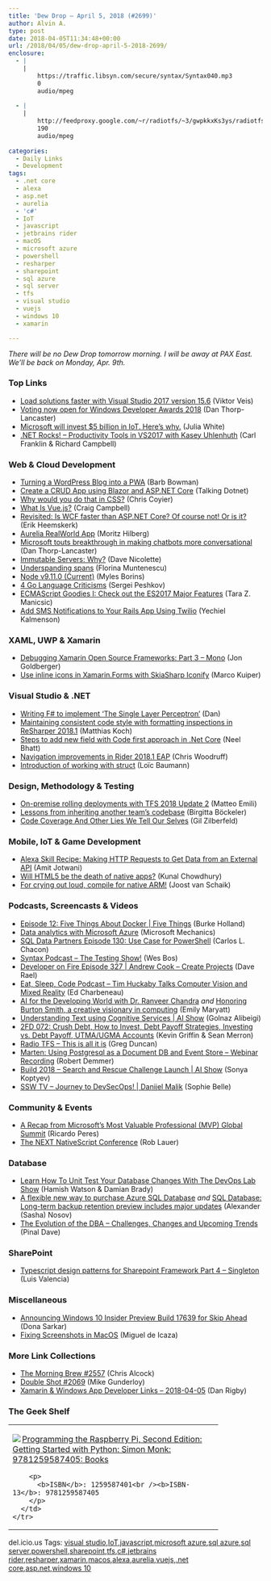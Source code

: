 ```yaml
---
title: 'Dew Drop – April 5, 2018 (#2699)'
author: Alvin A.
type: post
date: 2018-04-05T11:34:48+00:00
url: /2018/04/05/dew-drop-april-5-2018-2699/
enclosure:
  - |
    |
        https://traffic.libsyn.com/secure/syntax/Syntax040.mp3
        0
        audio/mpeg
        
  - |
    |
        http://feedproxy.google.com/~r/radiotfs/~3/gwpkkxKs3ys/radiotfs_158.mp3
        190
        audio/mpeg
        
categories:
  - Daily Links
  - Development
tags:
  - .net core
  - alexa
  - asp.net
  - aurelia
  - 'c#'
  - IoT
  - javascript
  - jetbrains rider
  - macOS
  - microsoft azure
  - powershell
  - resharper
  - sharepoint
  - sql azure
  - sql server
  - tfs
  - visual studio
  - vuejs
  - windows 10
  - xamarin

---
```

_There will be no Dew Drop tomorrow morning. I will be away at PAX East. We&#8217;ll be back on Monday, Apr. 9th._

### <a name="top"></a>Top Links

  * <a href="https://blogs.msdn.microsoft.com/visualstudio/2018/04/04/load-solutions-faster-with-visual-studio-2017-version-15-6/" target="_blank">Load solutions faster with Visual Studio 2017 version 15.6</a> (Viktor Veis)
  * <a href="http://feedproxy.google.com/~r/wmexperts/~3/KKnu8Ce0g68/voting-now-open-windows-developer-awards-2018" target="_blank">Voting now open for Windows Developer Awards 2018</a> (Dan Thorp-Lancaster)
  * <a href="https://blogs.microsoft.com/iot/2018/04/04/microsoft-will-invest-5-billion-in-iot-heres-why/" target="_blank">Microsoft will invest $5 billion in IoT. Here’s why.</a> (Julia White)
  * <a href="http://www.dotnetrocks.com/default.aspx?ShowNum=1534" target="_blank">.NET Rocks! &#8211; Productivity Tools in VS2017 with Kasey Uhlenhuth</a> (Carl Franklin & Richard Campbell)



### <a name="web"></a>Web & Cloud Development

  * <a href="https://digitalmediaphile.com/index.php/2018/04/02/turning-a-wordpress-blog-into-a-pwa/" target="_blank">Turning a WordPress Blog into a PWA</a> (Barb Bowman)
  * <a href="http://www.talkingdotnet.com/create-a-crud-app-using-blazor-and-asp-net-core/" target="_blank">Create a CRUD App using Blazor and ASP.NET Core</a> (Talking Dotnet)
  * <a href="https://css-tricks.com/why-would-you-do-that-in-css/" target="_blank">Why would you do that in CSS?</a> (Chris Coyier)
  * <a href="https://code.tutsplus.com/tutorials/what-is-vuejs--cms-30876" target="_blank">What Is Vue.js?</a> (Craig Campbell)
  * <a href="https://www.erikheemskerk.nl/revisited-benchmark-wcf-webapi-aspnetcore-mvc/" target="_blank">Revisited: Is WCF faster than ASP.NET Core? Of course not! Or is it?</a> (Erik Heemskerk)
  * <a href="http://aurelia.io/blog/2018/04/04/aurelia-realworld-app" target="_blank">Aurelia RealWorld App</a> (Moritz Hilberg)
  * <a href="http://feedproxy.google.com/~r/wmexperts/~3/Todf5CuNX9Y/microsoft-touts-breakthrough-making-chatbots-more-conversational" target="_blank">Microsoft touts breakthrough in making chatbots more conversational</a> (Dan Thorp-Lancaster)
  * <a href="http://feedproxy.google.com/~r/LeadingAgile/~3/E5OvimtBT40/" target="_blank">Immutable Servers: Why?</a> (Dave Nicolette)
  * <a href="https://medium.com/google-developers/underspanding-spans-1b91008b97e4?source=rss----2e5ce7f173a5---4" target="_blank">Underspanding spans</a> (Florina Muntenescu)
  * <a href="https://nodejs.org/en/blog/release/v9.11.0" target="_blank">Node v9.11.0 (Current)</a> (Myles Borins)
  * <a href="https://www.toptal.com/go/4-go-language-criticisms" target="_blank">4 Go Language Criticisms</a> (Sergei Peshkov)
  * <a href="https://www.telerik.com/blogs/ecmascript-goodies-check-out-the-es2017-major-features" target="_blank">ECMAScript Goodies I: Check out the ES2017 Major Features</a> (Tara Z. Manicsic)
  * <a href="https://twilioinc.wpengine.com/2018/04/sms-notifications-ruby-on-rails.html" target="_blank">Add SMS Notifications to Your Rails App Using Twilio</a> (Yechiel Kalmenson)



### <a name="silverlight"></a>XAML, UWP & Xamarin

  * <a href="https://blog.xamarin.com/debugging-xamarin-mono/" target="_blank">Debugging Xamarin Open Source Frameworks: Part 3 – Mono</a> (Jon Goldberger)
  * <a href="https://marcofolio.net/icons-xamarin-forms-skiasharp-iconify/" target="_blank">Use inline icons in Xamarin.Forms with SkiaSharp Iconify</a> (Marco Kuiper)



### <a name="dotnet"></a>Visual Studio & .NET

  * <a href="http://www.productiverage.com/writing-f-sharp-to-implement-the-single-layer-perceptron" target="_blank">Writing F# to implement &#8216;The Single Layer Perceptron&#8217;</a> (Dan)
  * <a href="https://blog.jetbrains.com/dotnet/2018/04/04/maintaining-consistent-code-style-formatting-inspections-resharper-2018-1/" target="_blank">Maintaining consistent code style with formatting inspections in ReSharper 2018.1</a> (Matthias Koch)
  * <a href="https://neelbhatt.com/2018/04/01/steps-to-add-new-field-with-code-first-approach-in-net-core/" target="_blank">Steps to add new field with Code first approach in .Net Core</a> (Neel Bhatt)
  * <a href="https://blog.jetbrains.com/dotnet/2018/04/04/navigation-improvements-rider-2018-1-eap/" target="_blank">Navigation improvements in Rider 2018.1 EAP</a> (Chris Woodruff)
  * <a href="http://loicbaumann.fr/en/2018/04/04/introduction-of-working-with-struct/" target="_blank">Introduction of working with struct</a> (Loïc Baumann)



### <a name="design"></a>Design, Methodology & Testing

  * <a href="http://feedproxy.google.com/~r/MattsAlmSpace/~3/8WrO6tn-Y-w/on-premise-rolling-deployments-with-tfs.html" target="_blank">On-premise rolling deployments with TFS 2018 Update 2</a> (Matteo Emili)
  * <a href="https://www.thoughtworks.com/insights/blog/lessons-inheriting-another-team-s-codebase" target="_blank">Lessons from inheriting another team’s codebase</a> (Birgitta Böckeler)
  * <a href="http://feedproxy.google.com/~r/gilzilberfeld/~3/TVxjRezz6ZY/code-coverage-and-other-lies-we-tell-our-selves.html" target="_blank">Code Coverage And Other Lies We Tell Our Selves</a> (Gil Zilberfeld)



### <a name="mobile"></a>Mobile, IoT & Game Development

  * <a href="https://developer.amazon.com/blogs/alexa/post/a9ef18b2-ef68-44d4-86eb-dbdb293853bb/alexa-skill-recipe-making-http-requests-to-get-data-from-an-external-api" target="_blank">Alexa Skill Recipe: Making HTTP Requests to Get Data from an External API</a> (Amit Jotwani)
  * <a href="http://feedproxy.google.com/~r/kunal2383/~3/xwnRMDCZIl0/html5-and-native-apps.html" target="_blank">Will HTML5 be the death of native apps?</a> (Kunal Chowdhury)
  * <a href="http://feedproxy.google.com/~r/blogspot/dotnetbyexample/~3/dpffVqqkKu4/for-crying-out-loud-compile-for-native.html" target="_blank">For crying out loud, compile for native ARM!</a> (Joost van Schaik)



### <a name="podcasts"></a>Podcasts, Screencasts & Videos

  * <a href="https://channel9.msdn.com/Shows/5-Things/Episode-12-Five-Things-About-Docker?WT.mc_id=DX_MVP4025064" target="_blank">Episode 12: Five Things About Docker | Five Things</a> (Burke Holland)
  * <a href="http://www.youtube.com/watch?v=hspxbpgte1g" target="_blank">Data analytics with Microsoft Azure</a> (Microsoft Mechanics)
  * <a href="http://sqldatapartners.com/2018/04/04/episode-130-use-case-for-powershell/" target="_blank">SQL Data Partners Episode 130: Use Case for PowerShell</a> (Carlos L. Chacon)
  * <a href="https://traffic.libsyn.com/secure/syntax/Syntax040.mp3" target="_blank">Syntax Podcast &#8211; The Testing Show!</a> (Wes Bos)
  * <a href="http://developeronfire.com/podcast/episode-327-andrew-cook-create-projects" target="_blank">Developer on Fire Episode 327 | Andrew Cook &#8211; Create Projects</a> (Dave Rael)
  * <a href="http://feedproxy.google.com/~r/esc-podcast/~3/JYP80BeVIj0/tim-huckaby-talks-computer-vision-and-mixed-reality" target="_blank">Eat, Sleep, Code Podcast &#8211; Tim Huckaby Talks Computer Vision and Mixed Reality</a> (Ed Charbeneau)
  * <a href="https://www.microsoft.com/en-us/research/blog/ai-developing-world-dr-ranveer-chandra/" target="_blank">AI for the Developing World with Dr. Ranveer Chandra</a> _and_ <a href="https://www.microsoft.com/en-us/research/blog/honoring-burton-smith-visionary-creative-computing/" target="_blank">Honoring Burton Smith, a creative visionary in computing</a> (Emily Maryatt)
  * <a href="https://channel9.msdn.com/Shows/AI-Show/Understanding-Text-using-Cognitive-Services?WT.mc_id=DX_MVP4025064" target="_blank">Understanding Text using Cognitive Services | AI Show</a> (Golnaz Alibeigi)
  * <a href="https://2frugaldudes.com/2fd-072-crush-debt-how-to-invest-debt-payoff-strategies-investing-vs-debt-payoff-utma-ugma-accounts/" target="_blank">2FD 072: Crush Debt, How to Invest, Debt Payoff Strategies, Investing vs. Debt Payoff, UTMA/UGMA Accounts</a> (Kevin Griffin & Sean Merron)
  * <a href="http://feedproxy.google.com/~r/radiotfs/~3/gwpkkxKs3ys/radiotfs_158.mp3" target="_blank">Radio TFS &#8211; This is all it is</a> (Greg Duncan)
  * <a href="https://blog.jetbrains.com/dotnet/2018/04/04/marten-using-postgresql-document-db-event-store-webinar-recording/" target="_blank">Marten: Using Postgresql as a Document DB and Event Store – Webinar Recording</a> (Robert Demmer)
  * <a href="https://channel9.msdn.com/Shows/AI-Show/Build-2018-Search-and-Rescue-Challenge-Launch?WT.mc_id=DX_MVP4025064" target="_blank">Build 2018 &#8211; Search and Rescue Challenge Launch | AI Show</a> (Sonya Koptyev)
  * <a href="https://tv.ssw.com/7451/journey-to-devsecops-danijel-malik" target="_blank">SSW TV &#8211; Journey to DevSecOps! | Danijel Malik</a> (Sophie Belle)



### <a name="events"></a>Community & Events

  * <a href="https://stackify.com/mvp-global-summit/" target="_blank">A Recap from Microsoft’s Most Valuable Professional (MVP) Global Summit</a> (Ricardo Peres)
  * <a href="https://www.nativescript.org/blog/the-next-nativescript-conference" target="_blank">The NEXT NativeScript Conference</a> (Rob Lauer)



### <a name="sql"></a>Database

  * <a href="https://blogs.msdn.microsoft.com/mvpawardprogram/2018/04/04/database-changes-devops-lab/" target="_blank">Learn How To Unit Test Your Database Changes With The DevOps Lab Show</a> (Hamish Watson & Damian Brady)
  * <a href="https://azure.microsoft.com/blog/a-flexible-new-way-to-purchase-azure-sql-database/" target="_blank">A flexible new way to purchase Azure SQL Database</a> _and_ <a href="https://azure.microsoft.com/blog/sql-database-long-term-backup-retention-preview-includes-major-updates/" target="_blank">SQL Database: Long-term backup retention preview includes major updates</a> (Alexander (Sasha) Nosov)
  * <a href="https://blog.sqlauthority.com/2018/04/05/the-evolution-of-the-dba-challenges-changes-and-upcoming-trends/" target="_blank">The Evolution of the DBA – Challenges, Changes and Upcoming Trends</a> (Pinal Dave)



### <a name="sp"></a>SharePoint

  * <a href="http://www.luisevalencia.com/2018/04/04/typescript-design-patterns-for-sharepoint-framework-part-4-singleton/" target="_blank">Typescript design patterns for Sharepoint Framework Part 4 &#8211; Singleton</a> (Luis Valencia)



### <a name="misc"></a>Miscellaneous

  * <a href="http://blogs.windows.com/windowsexperience/2018/04/04/announcing-windows-10-insider-preview-build-17639-for-skip-ahead/?WT.mc_id=DX_MVP4025064" target="_blank">Announcing Windows 10 Insider Preview Build 17639 for Skip Ahead</a> (Dona Sarkar)
  * <a href="http://tirania.org/blog/archive/2018/Apr-04.html" target="_blank">Fixing Screenshots in MacOS</a> (Miguel de Icaza)



### <a name="links"></a>More Link Collections

  * <a href="http://feedproxy.google.com/~r/ReflectivePerspective/~3/39UOWvgQ1_U/" target="_blank">The Morning Brew #2557</a> (Chris Alcock)
  * <a href="https://afreshcup.com/home/2018/04/05/double-shot-2069.html" target="_blank">Double Shot #2069</a> (Mike Gunderloy)
  * <a href="https://links.danrigby.com/2018/04/app-developer-links-2018-04-05/" target="_blank">Xamarin & Windows App Developer Links &#8211; 2018-04-05</a> (Dan Rigby)



### <a name="shelf"></a>The Geek Shelf

<div class="wlWriterEditableSmartContent" id="scid:7dc1bd33-94bd-46fd-a20b-0131235bcd47:79e82061-2567-42a1-8fa3-bd5f01a25ae5" style="margin: 0px; padding: 0px; float: none; display: inline;">
  <table cellspacing="0" cellpadding="2" width="400" border="0" unselectable="on">
    <tr>
      <td valign="top" width="400">
        <p>
          <a title="Programming the Raspberry Pi, Second Edition: Getting Started with Python: Simon Monk: 9781259587405: Books" href="https://www.amazon.com/exec/obidos/ASIN/1259587401/amavin-20"><img data-recalc-dims="1" decoding="async" src="https://i0.wp.com/images-na.ssl-images-amazon.com/images/I/51vY66y5iCL._AC_US218_.jpg?w=660&#038;ssl=1" border="0" align="left" style="float:left" />Programming the Raspberry Pi, Second Edition: Getting Started with Python: Simon Monk: 9781259587405: Books</a>
        </p>
        
        <p>
          <b>ISBN</b>: 1259587401<br /><b>ISBN-13</b>: 9781259587405
        </p>
      </td>
    </tr>
  </table>
</div>



<div class="wlWriterEditableSmartContent" id="scid:77ECF5F8-D252-44F5-B4EB-D463C5396A79:7f6e5d27-1f59-455a-a68d-e02028438a97" style="margin: 0px; padding: 0px; float: none; display: inline;">
  del.icio.us Tags: <a href="http://del.icio.us/popular/visual+studio" rel="tag">visual studio</a>,<a href="http://del.icio.us/popular/IoT" rel="tag">IoT</a>,<a href="http://del.icio.us/popular/javascript" rel="tag">javascript</a>,<a href="http://del.icio.us/popular/microsoft+azure" rel="tag">microsoft azure</a>,<a href="http://del.icio.us/popular/sql+azure" rel="tag">sql azure</a>,<a href="http://del.icio.us/popular/sql+server" rel="tag">sql server</a>,<a href="http://del.icio.us/popular/powershell" rel="tag">powershell</a>,<a href="http://del.icio.us/popular/sharepoint" rel="tag">sharepoint</a>,<a href="http://del.icio.us/popular/tfs" rel="tag">tfs</a>,<a href="http://del.icio.us/popular/c%23" rel="tag">c#</a>,<a href="http://del.icio.us/popular/jetbrains+rider" rel="tag">jetbrains rider</a>,<a href="http://del.icio.us/popular/resharper" rel="tag">resharper</a>,<a href="http://del.icio.us/popular/xamarin" rel="tag">xamarin</a>,<a href="http://del.icio.us/popular/macos" rel="tag">macos</a>,<a href="http://del.icio.us/popular/alexa" rel="tag">alexa</a>,<a href="http://del.icio.us/popular/aurelia" rel="tag">aurelia</a>,<a href="http://del.icio.us/popular/vuejs" rel="tag">vuejs</a>,<a href="http://del.icio.us/popular/.net+core" rel="tag">.net core</a>,<a href="http://del.icio.us/popular/asp.net" rel="tag">asp.net</a>,<a href="http://del.icio.us/popular/windows+10" rel="tag">windows 10</a>
</div>